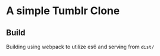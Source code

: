 A simple Tumblr Clone
======================

## Build

Building using webpack to utilize es6 and serving from `dist/`